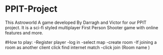 # PPIT-Project
This Astroworld A game developed By Darragh and Victor for our PPIT project.
It is a sci-fi styled multiplayer First Person Shooter game with online features and more.

#How to play:
-Register player
-log in
-select map
-create room
-If joining a room as another client click find internet match
-click join (Room name )
